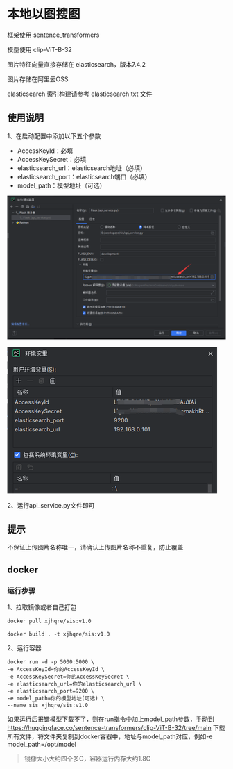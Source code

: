 # 本地以图搜图

框架使用 sentence_transformers

模型使用 clip-ViT-B-32

图片特征向量直接存储在 elasticsearch，版本7.4.2

图片存储在阿里云OSS

elasticsearch 索引构建请参考 elasticsearch.txt 文件

## 使用说明

1、在启动配置中添加以下五个参数

* AccessKeyId：必填
* AccessKeySecret：必填
* elasticsearch_url：elasticsearch地址（必填）
* elasticsearch_port：elasticsearch端口（必填）
* model_path：模型地址（可选）

![1](README.assets/1.png)

![14](README.assets/14.png)

2、运行api_service.py文件即可

## 提示

不保证上传图片名称唯一，请确认上传图片名称不重复，防止覆盖

## docker

### 运行步骤

1、拉取镜像或者自己打包

```shell
docker pull xjhqre/sis:v1.0
```

```shell
docker build . -t xjhqre/sis:v1.0
```

2、运行容器

```shell
docker run -d -p 5000:5000 \
-e AccessKeyId=你的AccessKeyId \
-e AccessKeySecret=你的AccessKeySecret \
-e elasticsearch_url=你的elasticsearch_url \
-e elasticsearch_port=9200 \
-e model_path=你的模型地址(可选) \
--name sis xjhqre/sis:v1.0
```

如果运行后报错模型下载不了，则在run指令中加上model_path参数，手动到
https://huggingface.co/sentence-transformers/clip-ViT-B-32/tree/main
下载所有文件，将文件夹复制到docker容器中，地址与model_path对应，例如-e model_path=/opt/model

> 镜像大小大约四个多G，容器运行内存大约1.8G